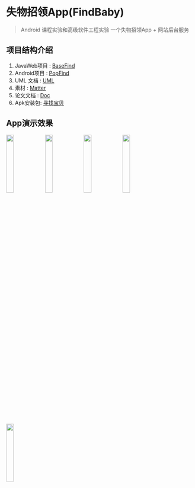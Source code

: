# 失物招领App(FindBaby)
>Android 课程实验和高级软件工程实验 一个失物招领App + 网站后台服务
## 项目结构介绍
1. JavaWeb项目 : [BaseFind](https://github.com/brainysoon/FindBaby/tree/master/BaseFind)
2. Android项目 : [PopFind](https://github.com/brainysoon/FindBaby/tree/master/PopFind)
3. UML 文档 : [UML](https://github.com/brainysoon/FindBaby/tree/master/UML)
4. 素材 : [Matter](https://github.com/brainysoon/FindBaby/tree/master/Matter)
5. 论文文档 : [Doc](https://github.com/brainysoon/FindBaby/tree/master/Doc)
6. Apk安装包: [寻找宝贝](https://github.com/brainysoon/FindBaby/releases/download/FindBaby1.1/popfind-1.1.apk)

## App演示效果
<img src="https://github.com/brainysoon/FindBaby/blob/master/Doc/S70604-104531.jpg" width="20%" />
<img src="https://github.com/brainysoon/FindBaby/blob/master/Doc/S70604-104542.jpg" width="20%" />
<img src="https://github.com/brainysoon/FindBaby/blob/master/Doc/S70604-104546.jpg" width="20%" />
<img src="https://github.com/brainysoon/FindBaby/blob/master/Doc/S70604-104754.jpg" width="20%" />
<img src="https://github.com/brainysoon/FindBaby/blob/master/Doc/S70604-104816.jpg" width="20%" />

